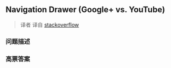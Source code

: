 ## Navigation Drawer (Google+ vs. YouTube)

> 译者 译自 [stackoverflow](http://stackoverflow.com/questions/11377472/navigation-drawer-google-vs-youtube) 

### 问题描述 

### 高票答案 

